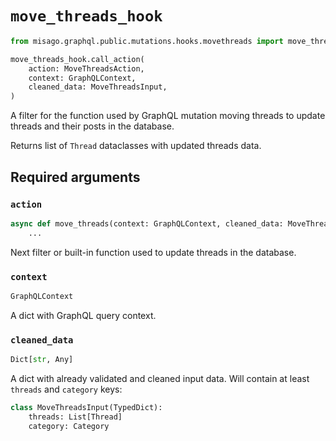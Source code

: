 # `move_threads_hook`

```python
from misago.graphql.public.mutations.hooks.movethreads import move_threads_hook

move_threads_hook.call_action(
    action: MoveThreadsAction,
    context: GraphQLContext,
    cleaned_data: MoveThreadsInput,
)
```

A filter for the function used by GraphQL mutation moving threads to update threads and their posts in the database.

Returns list of `Thread` dataclasses with updated threads data.


## Required arguments

### `action`

```python
async def move_threads(context: GraphQLContext, cleaned_data: MoveThreadsInput) -> List[Thread]:
    ...
```

Next filter or built-in function used to update threads in the database.


### `context`

```python
GraphQLContext
```

A dict with GraphQL query context.


### `cleaned_data`

```python
Dict[str, Any]
```

A dict with already validated and cleaned input data. Will contain at least `threads` and `category` keys:

```python
class MoveThreadsInput(TypedDict):
    threads: List[Thread]
    category: Category
```